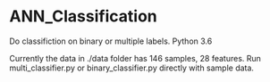 # ANN_Classification
Do classifiction on binary or multiple labels.
Python 3.6

Currently the data in ./data folder has 146 samples, 28 features.
Run multi_classifier.py or binary_classifier.py directly with sample data.


